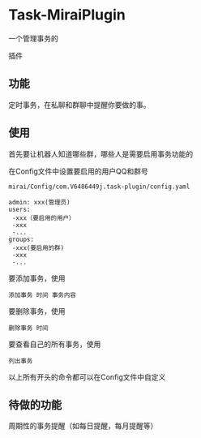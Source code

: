 # Task-MiraiPlugin
一个管理事务的

[mirai-console]: https://github.com/mamoe/mirai-console	"mirai-console"

插件

## 功能

定时事务，在私聊和群聊中提醒你要做的事。

## 使用

首先要让机器人知道哪些群，哪些人是需要启用事务功能的

在Config文件中设置要启用的用户QQ和群号

```
mirai/Config/com.V6486449j.task-plugin/config.yaml

admin: xxx(管理员)
users:
 -xxx（要启用的用户）
 -xxx
 -...
groups:
 -xxx(要启用的群)
 -xxx
 -...
```

要添加事务，使用

```
添加事务 时间 事务内容
```

要删除事务，使用

```
删除事务 时间
```

要查看自己的所有事务，使用

```
列出事务
```



以上所有开头的命令都可以在Config文件中自定义

## 待做的功能

周期性的事务提醒（如每日提醒，每月提醒等）